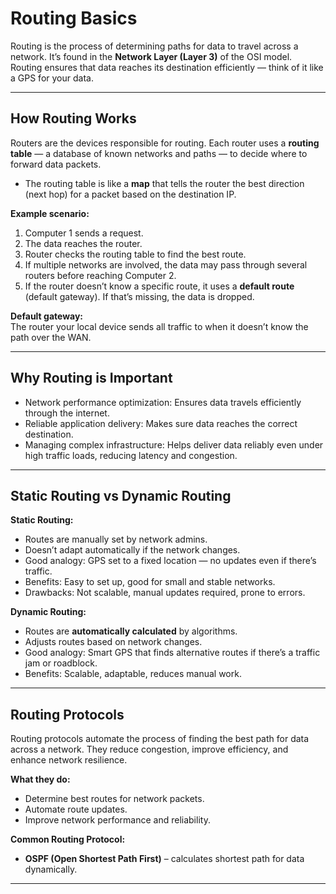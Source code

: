 # Routing Basics

Routing is the process of determining paths for data to travel across a network. It’s found in the **Network Layer (Layer 3)** of the OSI model. Routing ensures that data reaches its destination efficiently — think of it like a GPS for your data.

---

## How Routing Works

Routers are the devices responsible for routing. Each router uses a **routing table** — a database of known networks and paths — to decide where to forward data packets.  

- The routing table is like a **map** that tells the router the best direction (next hop) for a packet based on the destination IP.  

**Example scenario:**
1. Computer 1 sends a request.  
2. The data reaches the router.  
3. Router checks the routing table to find the best route.  
4. If multiple networks are involved, the data may pass through several routers before reaching Computer 2.  
5. If the router doesn’t know a specific route, it uses a **default route** (default gateway). If that’s missing, the data is dropped.

**Default gateway:**  
The router your local device sends all traffic to when it doesn’t know the path over the WAN.

---

## Why Routing is Important

- Network performance optimization: Ensures data travels efficiently through the internet.  
- Reliable application delivery: Makes sure data reaches the correct destination.  
- Managing complex infrastructure: Helps deliver data reliably even under high traffic loads, reducing latency and congestion.

---

## Static Routing vs Dynamic Routing

**Static Routing:**  
- Routes are manually set by network admins.  
- Doesn’t adapt automatically if the network changes.  
- Good analogy: GPS set to a fixed location — no updates even if there’s traffic.  
- Benefits: Easy to set up, good for small and stable networks.  
- Drawbacks: Not scalable, manual updates required, prone to errors.

**Dynamic Routing:**  
- Routes are **automatically calculated** by algorithms.  
- Adjusts routes based on network changes.  
- Good analogy: Smart GPS that finds alternative routes if there’s a traffic jam or roadblock.  
- Benefits: Scalable, adaptable, reduces manual work.  

---

## Routing Protocols

Routing protocols automate the process of finding the best path for data across a network. They reduce congestion, improve efficiency, and enhance network resilience.  

**What they do:**  
- Determine best routes for network packets.  
- Automate route updates.  
- Improve network performance and reliability.

**Common Routing Protocol:**  
- **OSPF (Open Shortest Path First)** – calculates shortest path for data dynamically.

---

